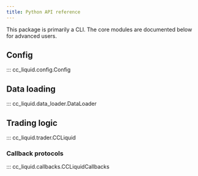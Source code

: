 ```yaml
---
title: Python API reference
---
```


This package is primarily a CLI. The core modules are documented below for advanced users.

## Config

::: cc_liquid.config.Config

## Data loading

::: cc_liquid.data_loader.DataLoader

## Trading logic

::: cc_liquid.trader.CCLiquid

### Callback protocols

::: cc_liquid.callbacks.CCLiquidCallbacks


